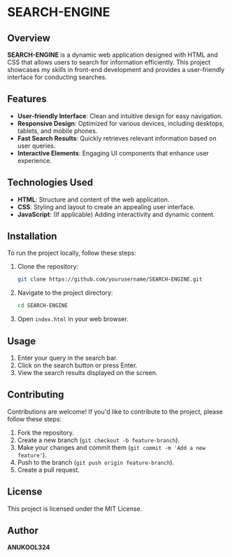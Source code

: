 
# SEARCH-ENGINE

## Overview

**SEARCH-ENGINE** is a dynamic web application designed with HTML and CSS that allows users to search for information efficiently. This project showcases my skills in front-end development and provides a user-friendly interface for conducting searches.

## Features

- **User-friendly Interface**: Clean and intuitive design for easy navigation.
- **Responsive Design**: Optimized for various devices, including desktops, tablets, and mobile phones.
- **Fast Search Results**: Quickly retrieves relevant information based on user queries.
- **Interactive Elements**: Engaging UI components that enhance user experience.

## Technologies Used

- **HTML**: Structure and content of the web application.
- **CSS**: Styling and layout to create an appealing user interface.
- **JavaScript**: (If applicable) Adding interactivity and dynamic content.

## Installation

To run the project locally, follow these steps:

1. Clone the repository:
   ```bash
   git clone https://github.com/yourusername/SEARCH-ENGINE.git
   ```

2. Navigate to the project directory:
   ```bash
   cd SEARCH-ENGINE
   ```

3. Open `index.html` in your web browser.

## Usage

1. Enter your query in the search bar.
2. Click on the search button or press Enter.
3. View the search results displayed on the screen.

## Contributing

Contributions are welcome! If you'd like to contribute to the project, please follow these steps:

1. Fork the repository.
2. Create a new branch (`git checkout -b feature-branch`).
3. Make your changes and commit them (`git commit -m 'Add a new feature'`).
4. Push to the branch (`git push origin feature-branch`).
5. Create a pull request.

## License

This project is licensed under the MIT License.

## Author

**ANUKOOL324**
```


 
